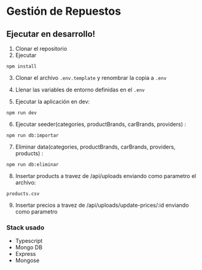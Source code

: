 # Gestión de Repuestos
## Ejecutar en desarrollo!

1. Clonar el repositorio
2. Ejecutar
```
npm install
```
3. Clonar el archivo ```.env.template``` y renombrar la copia a ```.env```

4. Llenar las variables de entorno definidas en el ```.env```

5. Ejecutar la aplicación en dev:
```
npm run dev
```
6. Ejecutar seeder(categories, productBrands, carBrands, providers) :
```
npm run db:importar
```
7. Eliminar data(categories, productBrands, carBrands, providers, products) :
```
npm run db:eliminar
```
8. Insertar products a travez de /api/uploads enviando como parametro el archivo:
```
products.csv
```
9. Insertar precios a travez de /api/uploads/update-prices/:id enviando como parametro
### Stack usado
* Typescript
* Mongo DB
* Express
* Mongose